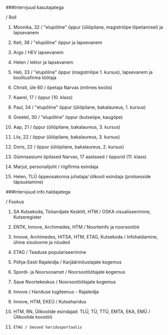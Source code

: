 ###Intervjuud kasutajatega

/ Roll

1. 	Moonika, 32 / "elupõline" õppur (üliõpilane, magistriõpe lõpetamisel) ja lapsevanem

2. 	Keit, 38	/ "elupõline" õppur ja lapsevanem

3.	Argo / HEV lapsevanem

4.	Helen / lektor ja lapsevanem

5. 	Heli, 33 / "elupõline" õppur (magistriõpe 1. kursus), lapsevanem ja koolitusfirma töötaja

6. 	Christi, üle 60 / õpetaja Narvas (mitmes koolis)

7. 	Kaarel, 17 / õppur (10. klass)

8. 	Paul, 34 / "elupõline" õppur (üliõpilane, bakalaureus, 1. kursus)

9. 	Greetel, 30 / "elupõline" õppur (kutseõpe, kaugõpe)

10. Aap, 21	/ õppur (üliõpilane, bakalaureus, 3. kursus)

11. Liis, 22 / õppur (üliõpilane, bakalaureus, 3. kursus)

12. Doris, 22	/ õppur (üliõpilane, bakalaureus, 2. kursus)

13. Gümnaasiumi õpilased Narvas, 17 aastased /	õppurid (11. klass)

14. Marjut, personalijuht / riigifirma esindaja

15. Helen, TLÜ õppeosakonna juhataja/ ülikooli esindaja (protsesside täpsustamine)
		
###Intervjuud info haldajatega

/ Fookus

1. 	SA Kutsekoda, Tööandjate Keskliit, HTM	/ OSKA visualiseerimine, Kutseregister

2. 	ENTK, Innove, Archimedes, HTM	/ Noorteinfo ja noorsootöö

3. 	Innove, Archimedes, HITSA, HTM, ETAG, Kutsekoda	/ Infohaldamine, ühine sisuloome ja nõuded

4. 	ETAG 	/ Teaduse populariseerimine

5. 	Põhja-Eesti Rajaleidja	/ Karjäärinõustajate kogemus 

6. 	Spordi- ja Noorsooamet	/ Noorsootöötajate kogemus

7. 	Saue Noortekeskus	/ Noorsootöötajate kogemus

8. 	Innove	/ Hariduse tugiteenus - Rajaleidja

9. 	Innove, HTM, EKEÜ	/ Kutseharidus

10.	HTM, RN, Ülikoolide esindajad: TLÜ, TÜ, TTÜ, EMTA, EKA, EMÜ	/ Ülikoolide koostöö

11.     ETAG / Seosed haridusportaalis
